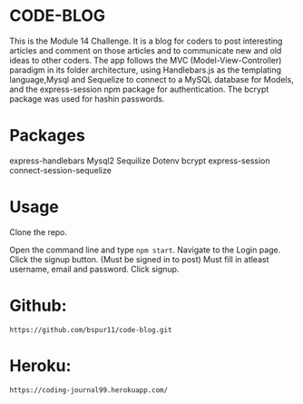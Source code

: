 # CODE-BLOG

This is the Module 14 Challenge.
It is a blog for coders to post interesting articles and comment on those articles and to communicate new and old ideas to other coders.
The app follows the MVC (Model-View-Controller) paradigm in its folder architecture, using Handlebars.js as the templating language,Mysql and Sequelize to connect to a MySQL database for Models, and the express-session npm package for authentication.
The bcrypt package was used for hashin passwords.

# Packages

express-handlebars
Mysql2
Sequilize
Dotenv
bcrypt
express-session
connect-session-sequelize


# Usage

Clone the repo.

Open the command line and type `npm start`.
Navigate to  the Login page.
Click the signup button. (Must be signed in to post)
Must fill in atleast username, email and password.
Click signup.

# Github:
`https://github.com/bspur11/code-blog.git`


# Heroku:
`https://coding-journal99.herokuapp.com/`






